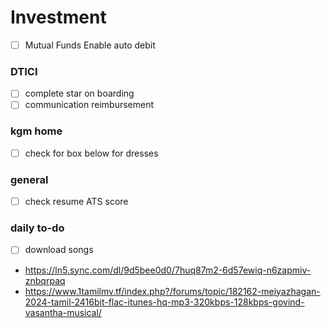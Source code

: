 # Investment 
- [ ] Mutual Funds Enable auto debit

### DTICI
- [ ] complete star on boarding 
- [ ] communication reimbursement 

### kgm home
- [ ] check for box below for dresses

### general 
- [ ] check resume ATS score

### daily to-do
- [ ] download songs
- https://ln5.sync.com/dl/9d5bee0d0/7huq87m2-6d57ewiq-n6zapmiv-znbqrpaq
- https://www.1tamilmv.tf/index.php?/forums/topic/182162-meiyazhagan-2024-tamil-2416bit-flac-itunes-hq-mp3-320kbps-128kbps-govind-vasantha-musical/

